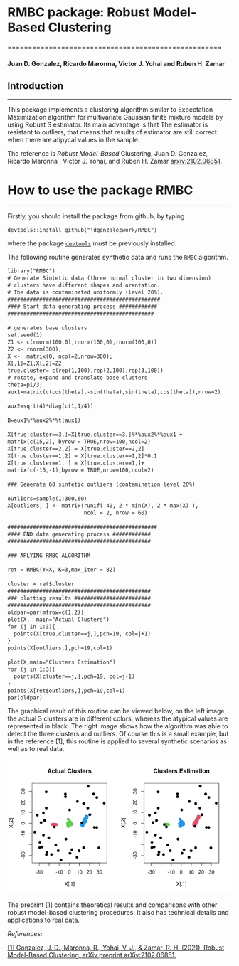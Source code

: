 # RMBC package: Robust Model-Based Clustering
====================================================

#### Juan D. Gonzalez, Ricardo Maronna, Victor J. Yohai and Ruben H. Zamar


## Introduction
------------

This package implements a clustering algorithm similar to Expectation Maximization
algorithm for multivariate Gaussian finite mixture models by using Robust S estimator.
Its main advantage is that The estimator is resistant to outliers, that means that results of
estimator are still correct when there are atipycal values in the   sample.

The reference is _Robust Model-Based_ Clustering, Juan D. Gonzalez, Ricardo Maronna
, Victor J. Yohai, and Ruben H. Zamar [arxiv:2102.06851](https://arxiv.org/pdf/2102.06851v2.pdf).



# How to use the package RMBC
------------------------------

Firstly, you should install the package from github, by typing

``` {.r}
devtools::install_github("jdgonzalezwork/RMBC")
```
where the package [`devtools`](https://cran.r-project.org/web/packages/devtools/index.html) must be previously installed.

The following routine generates synthetic data and runs the `RMBC` algorithm.

``` {.r}
library("RMBC")
# Generate Sintetic data (three normal cluster in two dimension)
# clusters have different shapes and orentation.
# The data is contaminated uniformly (level 20%).
################################################
#### Start data generating process ############
##############################################

# generates base clusters
set.seed(1)
Z1 <- c(rnorm(100,0),rnorm(100,0),rnorm(100,0))
Z2 <- rnorm(300);
X <-  matrix(0, ncol=2,nrow=300);
X[,1]=Z1;X[,2]=Z2
true.cluster= c(rep(1,100),rep(2,100),rep(3,100))
# rotate, expand and translate base clusters
theta=pi/3;
aux1=matrix(c(cos(theta),-sin(theta),sin(theta),cos(theta)),nrow=2)

aux2=sqrt(4)*diag(c(1,1/4))

B=aux1%*%aux2%*%t(aux1)

X[true.cluster==3,]=X[true.cluster==3,]%*%aux2%*%aux1 +
matrix(c(15,2), byrow = TRUE,nrow=100,ncol=2)
X[true.cluster==2,2] = X[true.cluster==2,2]
X[true.cluster==1,2] = X[true.cluster==1,2]*0.1
X[true.cluster==1, ] = X[true.cluster==1,]+
matrix(c(-15,-1),byrow = TRUE,nrow=100,ncol=2)

### Generate 60 sintetic outliers (contamination level 20%)

outliers=sample(1:300,60)
X[outliers, ] <- matrix(runif( 40, 2 * min(X), 2 * max(X) ),
                        ncol = 2, nrow = 60)

###############################################
#### END data generating process ############
#############################################

### APLYING RMBC ALGORITHM

ret = RMBC(Y=X, K=3,max_iter = 82)

cluster = ret$cluster
#############################################
### plotting results ########################
#############################################
oldpar=par(mfrow=c(1,2))
plot(X,  main="Actual Clusters")
for (j in 1:3){
  points(X[true.cluster==j,],pch=19, col=j+1)
}
points(X[outliers,],pch=19,col=1)

plot(X,main="Clusters Estimation")
for (j in 1:3){
  points(X[cluster==j,],pch=19, col=j+1)
}
points(X[ret$outliers,],pch=19,col=1)
par(oldpar)
```
The graphical result of this routine can be viewed below, on the left image, the actual 3 clusters are in different colors, whereas the atypical values are represented in black. The right image shows how the algorithm was able to detect the three clusters and outliers.
Of course this is a small example, but in the reference [1], this routine is applied to
several synthetic scenarios as well as to real data.

![alt text](https://github.com/jdgonzalezwork/RMBC/blob/main/result.png)



The preprint [1] contains theoretical results and comparisons with other robust model-based clustering procedures. It also has technical details and applications to real data.

*References:*

[[1] Gonzalez, J. D., Maronna, R., Yohai, V. J., & Zamar, R. H. (2021). Robust Model-Based Clustering. arXiv preprint arXiv:2102.06851.](https://arxiv.org/pdf/2102.06851v2.pdf)
